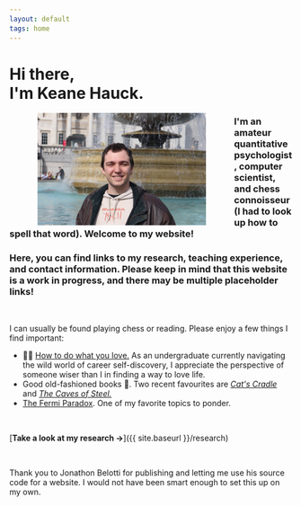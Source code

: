 ```yaml
---
layout: default
tags: home
---
```


# Hi there, <br/> I'm Keane Hauck.

<img src="/images/keanelondon.jpg" alt="Taken outside the British National Gallery" title="Me" width="300" height="200" ALIGN="left" HSPACE="50" /> 

### I'm an amateur quantitative psychologist, computer scientist, and chess connoisseur (I had to look up how to spell that word). Welcome to my website! 



### Here, you can find links to my research, teaching experience, and contact information. Please keep in mind that this website is a work in progress, and there may be multiple placeholder links!

<br>

I can usually be found playing chess or reading. 
Please enjoy a few things I find important:

- 🌿💚 [How to do what you love.](https://www.paulgraham.com/love.html) As an undergraduate currently navigating the wild world of career self-discovery, I appreciate the perspective of someone wiser than I in finding a way to love life. 
- Good old-fashioned books 📖. Two recent favourites are [_Cat's Cradle_](https://www.goodreads.com/book/show/135479.Cat_s_Cradle) and [_The Caves of Steel._](https://www.goodreads.com/book/show/41811.The_Caves_of_Steel)
- [The Fermi Paradox](https://waitbutwhy.com/2014/05/fermi-paradox.html). One of my favorite topics to ponder.

<br>

[**Take a look at my research →**]({{ site.baseurl }}/research)


<br>


Thank you to Jonathon Belotti for publishing and letting me use his source code for a website. I would not have been smart enough to set this up on my own.